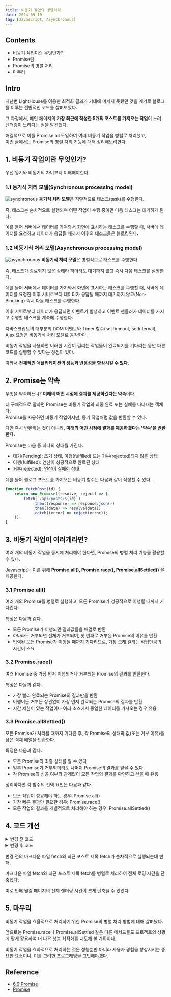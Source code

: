 ```yaml
---
title: 비동기 작업의 병렬처리
date: 2024-09-10
tag: [Javascript, Asynchronous]
---
```


## Contents

-   비동기 작업이란 무엇인가?
-   Promise란
-   Promise의 병렬 처리
-   마무리

## Intro

지난번 LightHouse를 이용한 최적화 결과가 기대에 미치지 못했던 것을 계기로 블로그를 이루는 전반적인 코드를 살펴보았다.

그 과정에서, 메인 페이지의 **가장 최근에 작성한 5개의 포스트를 가져오는 작업**이 느려 렌더링이 느리다는 점을 발견했다.

해결책으로 이를 Promise.all 도입하여 여러 비동기 작업을 병렬로 처리했고,  
이번 글에서는 Promise의 병렬 처리 기능에 대해 정리해보려한다.

## 1. 비동기 작업이란 무엇인가?

우선 동기와 비동기의 차이부터 이해해야한다.

### 1.1 동기식 처리 모델(Synchronous processing model)

![synchronous](/markdowns/images/synchronous.png)
**동기식 처리 모델**은 직렬적으로 태스크(task)를 수행한다.

즉, 태스크는 순차적으로 실행되며 어떤 작업이 수행 중이면 다음 태스크는 대기하게 된다.

예를 들어 서버에서 데이터를 가져와서 화면에 표시하는 태스크를 수행할 때, 서버에 데이터를 요청하고 데이터가 응답될 때까지 이후의 태스크들은 블로킹된다.

### 1.2 비동기식 처리 모델(Asynchronous processing model)

![asynchronous](/markdowns/images/asynchronous.png)
**비동기식 처리 모델**은 병렬적으로 태스크를 수행한다.

즉, 태스크가 종료되지 않은 상태라 하더라도 대기하지 않고 즉시 다음 태스크를 실행한다.

예를 들어 서버에서 데이터를 가져와서 화면에 표시하는 태스크를 수행할 때, 서버에 데이터를 요청한 이후 서버로부터 데이터가 응답될 때까지 대기하지 않고(Non-Blocking) 즉시 다음 태스크를 수행한다.

이후 서버로부터 데이터가 응답되면 이벤트가 발생하고 이벤트 핸들러가 데이터를 가지고 수행할 태스크를 계속해 수행한다.

자바스크립트의 대부분의 DOM 이벤트와 Timer 함수(setTimeout, setInterval), Ajax 요청은 비동기식 처리 모델로 동작한다.

비동기 작업을 사용하면 이러한 시간이 걸리는 작업들이 완료되기를 기다리는 동안 다른 코드를 실행할 수 있다는 장점이 있다.

따라서 **전체적인 애플리케이션의 성능과 반응성을 향상시킬 수 있다.**

## 2. Promise는 약속

무엇을 약속하느냐? **미래의 어떤 시점에 결과를 제공하겠다는 약속**이다.

더 구체적으로 말하면 Promise는 비동기 작업의 최종 완료 또는 실패를 나타내는 객체다.  
Promise를 사용하면 비동기 작업이지만, 동기 작업처럼 값을 반환할 수 있다.

다만 즉시 반환하는 것이 아니라, **미래의 어떤 시점에 결과를 제공하겠다는 '약속'을 반환한다.**

Promise는 다음 중 하나의 상태를 가진다.

-   대기(Pending): 초기 상태, 이행(fulfilled) 또는 거부(rejected)되지 않은 상태
-   이행(fulfilled): 연산이 성공적으로 완료된 상태
-   거부(rejected): 연산이 실패한 상태

예를 들어 블로그 포스트를 가져오는 비동기 함수는 다음과 같이 작성할 수 있다.

```javascript
function fetchPost(id) {
    return new Promise((resolve, reject) => {
        fetch(`/api/posts/${id}`)
            .then((response) => response.json())
            .then((data) => resolve(data))
            .catch((error) => reject(error));
    });
}
```

## 3. 비동기 작업이 여러개라면?

여러 개의 비동기 작업을 동시에 처리해야 한다면, Promise의 병렬 처리 기능을 활용할 수 있다.

Javascript는 이를 위해 **Promise.all(), Promise.race(), Promise.allSettled()** 을 제공한다.

### 3.1 Promise.all()

여러 개의 Promise를 병렬로 실행하고, 모든 Promise가 성공적으로 이행될 때까지 기다린다.

특징은 다음과 같다.

-   모든 Promise가 이행되면 결과값들을 배열로 반환
-   하나라도 거부되면 전체가 거부되며, 첫 번째로 거부된 Promise의 이유를 반환
-   입력된 모든 Promise가 이행될 때까지 기다리므로, 가장 오래 걸리는 작업만큼의 시간이 소요

### 3.2 Promise.race()

여러 Promise 중 가장 먼저 이행되거나 거부되는 Promise의 결과를 반환한다.

특징은 다음과 같다.

-   가장 빨리 완료되는 Promise의 결과만을 반환
-   이행이든 거부든 상관없이 가장 먼저 완료되는 Promise의 결과를 반환
-   시간 제한이 있는 작업이나 여러 소스에서 동일한 데이터를 가져오는 경우 유용

### 3.3 Promise.allSettled()

모든 Promise가 처리될 때까지 기다린 후, 각 Promise의 상태와 값(또는 거부 이유)을 담은 객체 배열을 반환한다.

특징은 다음과 같다.

-   모든 Promise의 최종 상태를 알 수 있다
-   일부 Promise가 거부되더라도 나머지 Promise의 결과를 얻을 수 있다
-   각 Promise의 성공 여부와 관계없이 모든 작업의 결과를 확인하고 싶을 때 유용

정리하자면 각 함수의 선택 요인은 다음과 같다.

-   모든 작업이 성공해야 하는 경우: Promise.all()
-   가장 빠른 결과만 필요한 경우: Promise.race()
-   모든 작업의 결과를 개별적으로 처리해야 하는 경우: Promise.allSettled()

## 4. 코드 개선

<details>
<summary>변경 전 코드</summary>

```javascript
import { useEffect, useState } from 'react';
import { Link } from 'react-router-dom';
import MarkdownRenderer from '../../components/markdown-renderer/MarkdownRenderer';
import fetchRecentPostsTitles from '../../utils/FetchRecentPostsInfos.ts';
import usePostContext from '../../context/PostContext';
import styles from './Home.module.css';

const RECENT_POSTS_STANDARD = 5;

interface PostTitle {
    title: string;
}

export default function Home() {
    const { totalPostsNumber } = usePostContext();
    const [markdown, setMarkdown] = useState<string>('');
    const [recentPostsTitles, setRecentPostsTitles] = useState<PostTitle[]>([]);

    useEffect(() => {
        fetch(`/markdowns/home/intro.md`)
            .then((response) => {
                if (!response.ok) {
                    throw new Error('Failed to fetch markdown file');
                }
                return response.text();
            })
            .then((text) => setMarkdown(text));

        const markdownPaths: string[] = [];
        for (let i = 0; i < RECENT_POSTS_STANDARD; i++) {
            markdownPaths.push(`/markdowns/posts/${totalPostsNumber - i}.md`);
        }
        fetchRecentPostsTitles(markdownPaths).then((titles) =>
            setRecentPostsTitles(titles.slice(0, RECENT_POSTS_STANDARD))
        );
    }, [totalPostsNumber]);

    return (
        <div>
            <img src="/Symbol.svg" className={styles.symbol} />
            <MarkdownRenderer markdown={markdown} />
            <h1 className={styles.recentPostsTitle}>Recently Posted</h1>
            <ul className={styles.recentPostsList}>
                {recentPostsTitles.map(({ title }, index) => (
                    <li key={index} className={styles.recentPostItem}>
                        <Link to={`/post/${totalPostsNumber - index}`}>{title || 'None'}</Link>
                    </li>
                ))}
            </ul>
        </div>
    );
}
```

</details>

<details>
<summary>변경 후 코드</summary>

```javascript
import { useEffect, useState } from 'react';
import { Link } from 'react-router-dom';
import MarkdownRenderer from '../../components/markdown-renderer/MarkdownRenderer';
import usePostContext from '../../context/PostContext';
import fetchRecentPostsTitles from '../../utils/FetchRecentPostsInfos.ts';
import styles from './Home.module.css';

const RECENT_POSTS_STANDARD = 5;

interface PostTitle {
    title: string;
}

export default function Home() {
    const { totalPostsNumber } = usePostContext();
    const [markdown, setMarkdown] = useState<string>('');
    const [recentPostsTitles, setRecentPostsTitles] = useState<PostTitle[]>([]);

    useEffect(() => {
        const fetchData = async () => {
            try {
                // 네트워크 요청 병렬 처리
                const markdownResponse = fetch(`/markdowns/home/intro.md`);
                const markdownPaths = Array.from({ length: RECENT_POSTS_STANDARD }, (_, i) =>
                    `/markdowns/posts/${totalPostsNumber - i}.md`
                );
                const titlesPromise = fetchRecentPostsTitles(markdownPaths);

                const [markdownResult, titles] = await Promise.all([markdownResponse, titlesPromise]);

                if (!markdownResult.ok) throw new Error('Failed to fetch markdown file');
                const text = await markdownResult.text();

                setMarkdown(text);
                setRecentPostsTitles(titles.slice(0, RECENT_POSTS_STANDARD));
            } catch (error) {
                console.error(error);
            }
        };

        fetchData();
    }, [totalPostsNumber]);

    return (
        <div>
            <img src="/Symbol.svg" alt="Symbol" className={styles.symbol} />
            <MarkdownRenderer markdown={markdown} />
            <h1 className={styles.recentPostsTitle}>Recently Posted</h1>
            <ul className={styles.recentPostsList}>
                {recentPostsTitles.map(({ title }, index) => (
                    <li key={index} className={styles.recentPostItem}>
                        <Link to={`/post/${totalPostsNumber - index}`}>{title || 'None'}</Link>
                    </li>
                ))}
            </ul>
        </div>
    );
}
```

</details>

변경 전의 마크다운 파일 fetch와 최근 포스트 제목 fetch가 순차적으로 실행되는데 반해,

마크다운 파일 fetch와 최근 포스트 제목 fetch를 병렬로 처리하여 전체 로딩 시간을 단축했다.

이로 인해 웰컴 페이지의 전체 렌더링 시간이 크게 단축될 수 있었다.

## 5. 마무리

비동기 작업을 효율적으로 처리하기 위한 Promise의 병렬 처리 방법에 대해 살펴봤다.

앞으로는 Promise.race나 Promise.allSettled 같은 다른 메서드들도 프로젝트의 상황에 맞게 활용하여 더 나은 성능 최적화를 시도해 볼 계획이다.

비동기 작업을 효과적으로 처리하는 것은 성능뿐만 아니라 사용자 경험을 향상시키는 중요한 요소이니, 이를 고려한 프로그래밍을 고민해야겠다.

## Reference

-   [6.9 Promise](https://poiemaweb.com/es6-promise)
-   [Promise](https://developer.mozilla.org/ko/docs/Web/JavaScript/Reference/Global_Objects/Promise)
